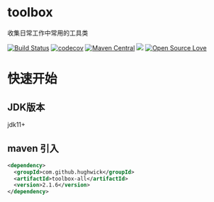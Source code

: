 # toolbox
收集日常工作中常用的工具类

[![Build Status](https://travis-ci.com/HughWick/toolbox.svg?branch=master)](https://travis-ci.com/HughWick/toolbox)
[![codecov](https://codecov.io/gh/HughWick/toolbox/branch/master/graph/badge.svg)](https://codecov.io/gh/HughWick/toolbox)
[![Maven Central](https://maven-badges.herokuapp.com/maven-central/com.github.hughwick/toolbox-all/badge.svg)](https://maven-badges.herokuapp.com/maven-central/com.github.hughwick/toolbox-all)
[![](https://img.shields.io/badge/license-Apache2-FF0080.svg)](https://github.com/hughwick/toolbox/blob/master/LICENSE.txt)
[![Open Source Love](https://badges.frapsoft.com/os/v2/open-source.svg?v=103)](https://github.com/hughwick/toolbox)
# 快速开始

## JDK版本

jdk11+

## maven 引入

```xml
<dependency>
  <groupId>com.github.hughwick</groupId>
  <artifactId>toolbox-all</artifactId>
  <version>2.1.6</version>
</dependency>
```

